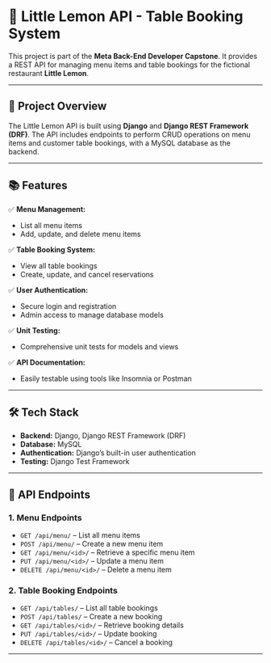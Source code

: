 # 🥗 **Little Lemon API - Table Booking System**

This project is part of the **Meta Back-End Developer Capstone**. It provides a REST API for managing menu items and table bookings for the fictional restaurant **Little Lemon**.

---

## 🚀 **Project Overview**

The Little Lemon API is built using **Django** and **Django REST Framework (DRF)**. The API includes endpoints to perform CRUD operations on menu items and customer table bookings, with a MySQL database as the backend.

---

## 📚 **Features**

✅ **Menu Management:**  
- List all menu items  
- Add, update, and delete menu items  

✅ **Table Booking System:**  
- View all table bookings  
- Create, update, and cancel reservations  

✅ **User Authentication:**  
- Secure login and registration  
- Admin access to manage database models  

✅ **Unit Testing:**  
- Comprehensive unit tests for models and views  

✅ **API Documentation:**  
- Easily testable using tools like Insomnia or Postman  

---

## 🛠️ **Tech Stack**

- **Backend:** Django, Django REST Framework (DRF)  
- **Database:** MySQL  
- **Authentication:** Django’s built-in user authentication  
- **Testing:** Django Test Framework  

---
## 🔗 **API Endpoints**

### 1. **Menu Endpoints**
- `GET /api/menu/` – List all menu items  
- `POST /api/menu/` – Create a new menu item  
- `GET /api/menu/<id>/` – Retrieve a specific menu item  
- `PUT /api/menu/<id>/` – Update a menu item  
- `DELETE /api/menu/<id>/` – Delete a menu item  

### 2. **Table Booking Endpoints**
- `GET /api/tables/` – List all table bookings  
- `POST /api/tables/` – Create a new booking  
- `GET /api/tables/<id>/` – Retrieve booking details  
- `PUT /api/tables/<id>/` – Update booking  
- `DELETE /api/tables/<id>/` – Cancel a booking  

---

